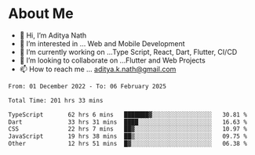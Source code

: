 # About Me

- 👋 Hi, I’m Aditya Nath
- 👀 I’m interested in ... Web and Mobile Development
- 🌱 I’m currently working on ...Type Script, React, Dart, Flutter, CI/CD
- 💞️ I’m looking to collaborate on ...Flutter and Web Projects
- 📫 How to reach me ... aditya.k.nath@gmail.com

<!--START_SECTION:waka-->

```txt
From: 01 December 2022 - To: 06 February 2025

Total Time: 201 hrs 33 mins

TypeScript       62 hrs 6 mins   ███████▓░░░░░░░░░░░░░░░░░   30.81 %
Dart             33 hrs 31 mins  ████░░░░░░░░░░░░░░░░░░░░░   16.63 %
CSS              22 hrs 7 mins   ██▓░░░░░░░░░░░░░░░░░░░░░░   10.97 %
JavaScript       19 hrs 38 mins  ██▒░░░░░░░░░░░░░░░░░░░░░░   09.75 %
Other            12 hrs 51 mins  █▓░░░░░░░░░░░░░░░░░░░░░░░   06.38 %
```

<!--END_SECTION:waka-->

<!---
kronosking007/kronosking007 is a ✨ special ✨ repository because its `README.md` (this file) appears on your GitHub profile.
You can click the Preview link to take a look at your changes.
--->
